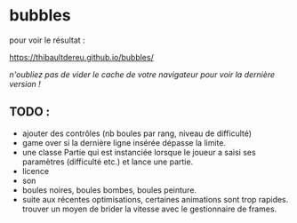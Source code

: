 # bubbles

pour voir le résultat :

https://thibaultdereu.github.io/bubbles/

*n'oubliez pas de vider le cache de votre navigateur pour voir la dernière version !*


## TODO : 
 - ajouter des contrôles (nb boules par rang, niveau de difficulté)
 - game over si la dernière ligne insérée dépasse la limite.
 - une classe Partie qui est instanciée lorsque le joueur a saisi
 ses paramètres (difficulté etc.) et lance une partie.
 - licence
 - son
 - boules noires, boules bombes, boules peinture.
 - suite aux récentes optimisations, certaines animations sont trop rapides.
   trouver un moyen de brider la vitesse avec le gestionnaire de frames.